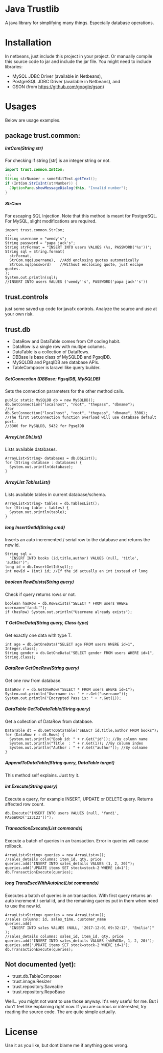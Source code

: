 # Java Trustlib
A java library for simplifying many things. Especially database operations.
# Installation
In netbeans, just include this project in your project. Or manually compile this source code to jar and include the jar file.
You might need to include libraries:
- MySQL JDBC Driver (available in Netbeans),
- PostgreSQL JDBC Driver (available in Netbeans), and
- GSON (from https://github.com/google/gson)

# Usages
Below are usage examples.
## package trust.common:
##### IntCom(String str)
For checking if string [str] is an integer string or not.
```java
import trust.common.IntCom;
...
String strNumber = someEditText.getText();
if (IntCom.StrIsInt(strNumber)) {
  JOptionPane.showMessageDialog(this, "Invalid number");
}
```
##### StrCom
For escaping SQL Injection. Note that this method is meant for PostgreSQL. For MySQL, slight modifications are required.
```
import trust.common.StrCom;
...
String username = "wendy's";
String password = "papa jack's";
String strFormat = "INSERT INTO users VALUES (%s, PASSWORD('%s'))";
String sql = String.format(
  strFormat, 
  StrCom.nqq(username),  //Add enclosing quotes automatically
  StrCom.nq(password)    //Without enclosing quote, just escape quotes.
);
System.out.println(sql);
//INSERT INTO users VALUES ('wendy''s', PASSWORD('papa jack''s'))
```

## trust.controls
just some saved up code for javafx controls. Analyze the source and use at your own risk.

## trust.db
* DataRow and DataTable comes from C# coding habit.
* DataRow is a single row with multipe columns.
* DataTable is a collection of DataRows.
* DBBase is base class of MySQLDB and PgsqlDB.
* MySQLDB and PgsqlDB are database APIs.
* TableComposer is laravel like query builder.

##### SetConnection (DBBase: PgsqlDB, MySQLDB)
Sets the connection parameters for the other method calls.
```
public static MySQLDB db = new MySQLDB();
db.SetConnection("localhost", "root", "thepass", "dbname");
//or
db.SetConnection("localhost", "root", "thepass", "dbname", 3306);
//The first SetConnection function overload will use database default port.
//3306 for MySQLDB, 5432 for PgsqlDB
```

##### ArrayList<String> DbList()
Lists available databases.
```
ArrayList<String> databases = db.DbList();
for (String database : databases) {
  System.out.println(database);
}
```
##### ArrayList<String> TablesList()
Lists available tables in current database/schema.
```
ArrayList<String> tables = db.TablesList();
for (String table : tables) {
  System.out.println(table);
}
```

##### long InsertGetId(String cmd)
Inserts an auto incremented / serial row to the database and returns the new id.
```
String sql =
  "INSERT INTO books (id,title,author) VALUES (null, 'title', 'author')";
long id = db.InsertGetId(sql);;
int newId = (int) id; //If the id actually an int instead of long
```

##### boolean RowExists(String query)
Check if query returns rows or not.
```
boolean hasRow = db.RowExists("SELECT * FROM users WHERE username='fandi'");
if (hasRow) System.out.println("Username already exists");
```

##### T GetOneData(String query, Class<T> type)
Get exactly one data with type T.
```
int age = db.GetOneData("SELECT age FROM users WHERE id=1", Integer.class);
String gender = db.GetOneData("SELECT gender FROM users WHERE id=1", String.class);
```

##### DataRow GetOneRow(String query)
Get one row from database.
```
DataRow r = db.GetOneRow("SELECT * FROM users WHERE id=1");
System.out.println("Username is: " + r.Get("username"));
System.out.println("Encrypted Pass is: " + r.Get(1));
```

##### DataTable GetToDataTable(String query)
Get a collection of DataRow from database.
```
DataTable dt = db.GetToDataTable("SELECT id,title,author FROM books");
for (DataRow r : dt.Rows) {
  System.out.println("Book id: " + r.Get("id")); //By column name
  System.out.println("Title  : " + r.Get(1)); //By column index
  System.out.println("Author : " + r.Get("author")); //By colname
}
```

##### AppendToDataTable(String query, DataTable target)
This method self explains. Just try it.

##### int Execute(String query)
Execute a query, for example INSERT, UPDATE or DELETE query. Returns affected row count.
```
db.Execute("INSERT INTO users VALUES (null, 'fandi', PASSWORD('123123'))");
```

##### TransactionExecute(List<String> commands)
Execute a batch of queries in an transaction. Error in queries will cause rollback.
```
ArrayList<String> queries = new ArrayList<>();
//sales_details columns: item_id, qty, price
queries.add("INSERT INTO sales_details VALUES (1, 2, 20)");
queries.add("UPDATE items SET stock=stock-2 WHERE id=1");
db.TransactionExecute(queries);
```

##### long TransExecWithAutoInc(List<String> commands)
Executes a batch of queries in an transaction. With first query returns an auto increment / serial id, and the remaining queries put <newid> in them when need to use the new id.
```
ArrayList<String> queries = new ArrayList<>();
//sales columns: id, sales_time, customer_name
queries.add(
  "INSERT INTO sales VALUES (NULL, '2017-12-01 09:32:12', 'Emilia')"
);
//sales_details columns: sales_id, item_id, qty, price
queries.add("INSERT INTO sales_details VALUES (<NEWID>, 1, 2, 20)");
queries.add("UPDATE items SET stock=stock-2 WHERE id=1");
db.TransactionExecute(queries);
```

## Not documented (yet):
* trust.db.TableComposer
* trust.image.Resizer
* trust.repository.Saveable
* trust.repository.RepoBase

Well... you might not want to use those anyway. It's very useful for me. But i don't feel like explaining right now. If you are curious or interested, try reading the source code. The are quite simple actually.

# License
Use it as you like, but dont blame me if anything goes wrong.